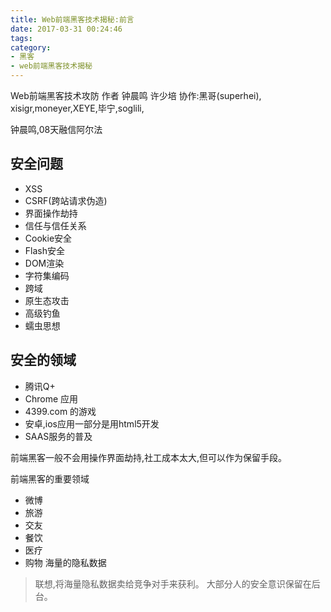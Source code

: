 ```yaml
---
title: Web前端黑客技术揭秘:前言
date: 2017-03-31 00:24:46
tags:
category: 
- 黑客
- web前端黑客技术揭秘
---
```

Web前端黑客技术攻防
作者 钟晨鸣 许少培
协作:黑哥(superhei),    xisigr,moneyer,XEYE,毕宁,soglili,

钟晨鸣,08天融信阿尔法

## 安全问题
* XSS
* CSRF(跨站请求伪造)
* 界面操作劫持
* 信任与信任关系
* Cookie安全
* Flash安全
* DOM渲染
* 字符集编码
* 跨域
* 原生态攻击
* 高级钓鱼
* 蠕虫思想

## 安全的领域
* 腾讯Q+
* Chrome 应用
* 4399.com 的游戏
* 安卓,ios应用一部分是用html5开发
* SAAS服务的普及


前端黑客一般不会用操作界面劫持,社工成本太大,但可以作为保留手段。

前端黑客的重要领域
* 微博
* 旅游
* 交友
* 餐饮
* 医疗
* 购物
海量的隐私数据
> 联想,将海量隐私数据卖给竞争对手来获利。
大部分人的安全意识保留在后台。
